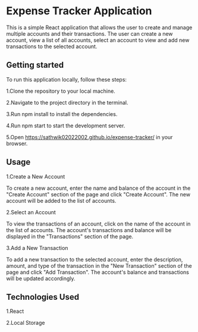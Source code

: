 
# Expense Tracker Application

This is a simple React application that allows the user to create and manage multiple accounts and their transactions. The user can create a new account, view a list of all accounts, select an account to view and add new transactions to the selected account.





## Getting started

To run this application locally, follow these steps:

1.Clone the repository to your local machine.

2.Navigate to the project directory in the terminal.

3.Run npm install to install the dependencies.

4.Run npm start to start the development server.

5.Open https://sathwik02022002.github.io/expense-tracker/ in your browser.


## Usage

1.Create a New Account

To create a new account, enter the name and balance of the account in the "Create Account" section of the page and click "Create Account". The new account will be added to the list of accounts.

2.Select an Account

To view the transactions of an account, click on the name of the account in the list of accounts. The account's transactions and balance will be displayed in the "Transactions" section of the page.

3.Add a New Transaction

To add a new transaction to the selected account, enter the description, amount, and type of the transaction in the "New Transaction" section of the page and click "Add Transaction". The account's balance and transactions will be updated accordingly.

## Technologies Used

1.React

2.Local Storage